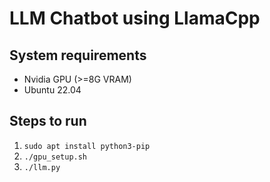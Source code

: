 # LLM Chatbot using LlamaCpp

## System requirements

- Nvidia GPU (>=8G VRAM)
- Ubuntu 22.04

## Steps to run
1. `sudo apt install python3-pip`
2. `./gpu_setup.sh`
3. `./llm.py`
